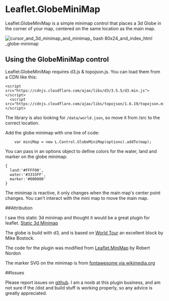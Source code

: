 # Leaflet.GlobeMiniMap

Leaflet.GlobeMiniMap is a simple minimap control that places a 3d Globe in the corner of your map, centered on the same location as the main map.  

![cursor_and_3d_minimap_and_minimap_ _bash_ _80x24_and_index_html_ _globe-minimap](https://cloud.githubusercontent.com/assets/1833820/10415088/cb1d45fe-6fb8-11e5-9903-2c2ec16fbabd.png)


## Using the GlobeMiniMap control

Leaflet.GlobeMiniMap requires d3.js & topojson.js.  You can load them from a CDN like this:

```
<script src="https://cdnjs.cloudflare.com/ajax/libs/d3/3.5.5/d3.min.js"></script>
  <script src="https://cdnjs.cloudflare.com/ajax/libs/topojson/1.6.19/topojson.min.js"></script>
```
The library is also looking for `/data/world.json`, so move it from /src to the correct location.

Add the globe minimap with one line of code:
    
```
    var miniMap = new L.Control.GlobeMiniMap(options).addTo(map);
```

You can pass in an options object to define colors for the water, land and marker on the globe minimap:

```
{     
  land:'#FFFF00',
  water:'#3333FF',
  marker:'#000000'
}
```
The minimap is reactive, it only changes when the main map's center point changes.  You can't interact with the mini map to move the main map.

##Attribution

I saw this static 3d minimap and thought it would be a great plugin for leaflet.  [Static 3d Minimap](http://earthview.withgoogle.com/marshall-islands-6155)

The globe is build with d3, and is based on [World Tour](http://bl.ocks.org/mbostock/4183330) an excellent block by Mike Bostock.

The code for the plugin was modified from [Leaflet.MiniMap](https://github.com/Norkart/Leaflet-MiniMap) by Robert Nordon

The marker SVG on the minimap is from [fontawesome via wikimedia.org](https://upload.wikimedia.org/wikipedia/commons/9/93/Map_marker_font_awesome.svg)

##Issues

Please report issues on [github](https://github.com/chriswhong/leaflet-globe-minimap/issues).
I am a noob at this plugin business, and am not sure if the /dist and build stuff is working properly, so any advice is greatly appreciated.  
